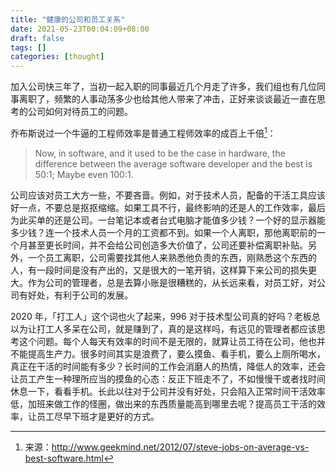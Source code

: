 ```yaml
---
title: "健康的公司和员工关系"
date: 2021-05-23T00:04:09+08:00
draft: false
tags: []
categories: [thought]
---
```


加入公司快三年了，当初一起入职的同事最近几个月走了许多，我们组也有几位同事离职了，频繁的人事动荡多少也给其他人带来了冲击，正好来谈谈最近一直在思考的公司如何对待员工的问题。

<!--more-->

乔布斯说过一个牛逼的工程师效率是普通工程师效率的成百上千倍[^1]：

> Now, in software, and it used to be the case in hardware, the difference between the average software developer and the best is 50:1; Maybe even 100:1.

公司应该对员工大方一些，不要吝啬。例如，对于技术人员，配备的干活工具应该好一点，不要总是抠抠缩缩。如果工具不行，最终影响的还是人的工作效率，最后为此买单的还是公司。一台笔记本或者台式电脑才能值多少钱？一个好的显示器能多少钱？连一个技术人员一个月的工资都不到。如果一个人离职，那他离职前的一个月甚至更长时间，并不会给公司创造多大价值了，公司还要补偿离职补贴。另外，一个员工离职，公司需要找其他人来熟悉他负责的东西，刚熟悉这个东西的人，有一段时间是没有产出的，又是很大的一笔开销，这样算下来公司的损失更大。作为公司的管理者，总是去算小账是很糟糕的，从长远来看，对员工好，对公司有好处，有利于公司的发展。

2020 年，「打工人」这个词也火了起来，996 对于技术型公司真的好吗？老板总以为让打工人多呆在公司，就是赚到了，真的是这样吗，有远见的管理者都应该思考这个问题。每个人每天有效率的时间不是无限的，就算让员工待在公司，他也并不能提高生产力。很多时间其实是浪费了，要么摸鱼、看手机，要么上厕所喝水，真正在干活的时间能有多少？长时间的工作会消磨人的热情，降低人的效率，还会让员工产生一种理所应当的摸鱼的心态：反正下班走不了，不如慢慢干或者找时间休息一下，看看手机。长此以往对于公司并没有好处，只会陷入正常时间干活效率低，加班来做工作的怪圈，做出来的东西质量能高到哪里去呢？提高员工干活的效率，让员工尽早下班才是更好的方式。

[^1]: 来源：http://www.geekmind.net/2012/07/steve-jobs-on-average-vs-best-software.html
